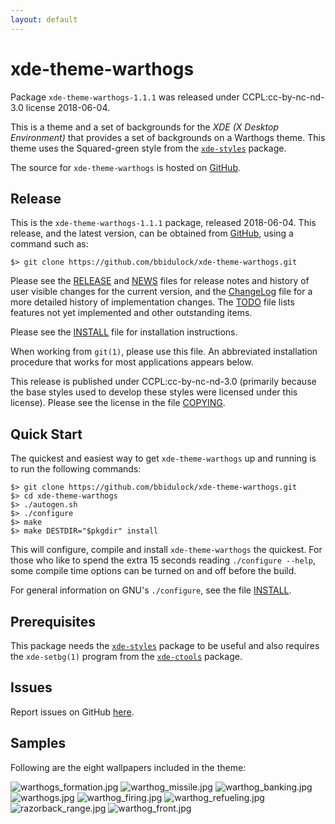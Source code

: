 ```yaml
---
layout: default
---
```

[xde-theme-warthogs -- read me first file.  2018-06-04]: #

xde-theme-warthogs
===============

Package `xde-theme-warthogs-1.1.1` was released under CCPL:cc-by-nc-nd-3.0
license 2018-06-04.

This is a theme and a set of backgrounds for the _XDE (X Desktop
Environment)_ that provides a set of backgrounds on
a Warthogs theme.
This theme uses the Squared-green style from the [`xde-styles`][11]
package.

The source for `xde-theme-warthogs` is hosted on [GitHub][1].


Release
-------

This is the `xde-theme-warthogs-1.1.1` package, released 2018-06-04.
This release, and the latest version, can be obtained from [GitHub][1],
using a command such as:

    $> git clone https://github.com/bbidulock/xde-theme-warthogs.git

Please see the [RELEASE][3] and [NEWS][4] files for release notes and
history of user visible changes for the current version, and the
[ChangeLog][5] file for a more detailed history of implementation
changes.  The [TODO][6] file lists features not yet implemented and
other outstanding items.

Please see the [INSTALL][8] file for installation instructions.

When working from `git(1)`, please use this file.  An abbreviated
installation procedure that works for most applications appears below.

This release is published under CCPL:cc-by-nc-nd-3.0 (primarily because
the base styles used to develop these styles were licensed under this
license).
Please see the license in the file [COPYING][10].


Quick Start
-----------

The quickest and easiest way to get `xde-theme-warthogs` up and
running is to run the following commands:

    $> git clone https://github.com/bbidulock/xde-theme-warthogs.git
    $> cd xde-theme-warthogs
    $> ./autogen.sh
    $> ./configure
    $> make
    $> make DESTDIR="$pkgdir" install

This will configure, compile and install `xde-theme-warthogs` the
quickest.  For those who like to spend the extra 15 seconds reading
`./configure --help`, some compile time options can be turned on and off
before the build.

For general information on GNU's `./configure`, see the file
[INSTALL][8].


Prerequisites
-------------

This package needs the [`xde-styles`][11] package to be useful and also
requires the `xde-setbg(1)` program from the [`xde-ctools`][12] package.


Issues
------

Report issues on GitHub [here][2].


Samples
-------

Following are the eight wallpapers included in the theme:

![warthogs_formation.jpg](images/warthogs_formation.jpg "Wallpaper #1")
![warthog_missile.jpg](images/warthog_missile.jpg "Wallpaper #2")
![warthog_banking.jpg](images/warthog_banking.jpg "Wallpaper #3")
![warthogs.jpg](images/warthogs.jpg "Wallpaper #4")
![warthog_firing.jpg](images/warthog_firing.jpg "Wallpaper #5")
![warthog_refueling.jpg](images/warthog_refueling.jpg "Wallpaper #6")
![razorback_range.jpg](images/razorback_range.jpg "Wallpaper #7")
![warthog_front.jpg](images/warthog_front.jpg "Wallpaper #8")



[1]: https://github.com/bbidulock/xde-theme-warthogs
[2]: https://github.com/bbidulock/xde-theme-warthogs/issues
[3]: https://github.com/bbidulock/xde-theme-warthogs/blob/master/RELEASE
[4]: https://github.com/bbidulock/xde-theme-warthogs/blob/master/NEWS
[5]: https://github.com/bbidulock/xde-theme-warthogs/blob/master/ChangeLog
[6]: https://github.com/bbidulock/xde-theme-warthogs/blob/master/TODO
[7]: https://github.com/bbidulock/xde-theme-warthogs/blob/master/COMPLIANCE
[8]: https://github.com/bbidulock/xde-theme-warthogs/blob/master/INSTALL
[9]: https://github.com/bbidulock/xde-theme-warthogs/blob/master/LICENSE
[10]: https://github.com/bbidulock/xde-theme-warthogs/blob/master/COPYING
[11]: https://github.com/bbidulock/xde-styles
[12]: https://github.com/bbidulock/xde-ctools

[ vim: set ft=markdown sw=4 tw=72 nocin nosi fo+=tcqlorn spell: ]: #
